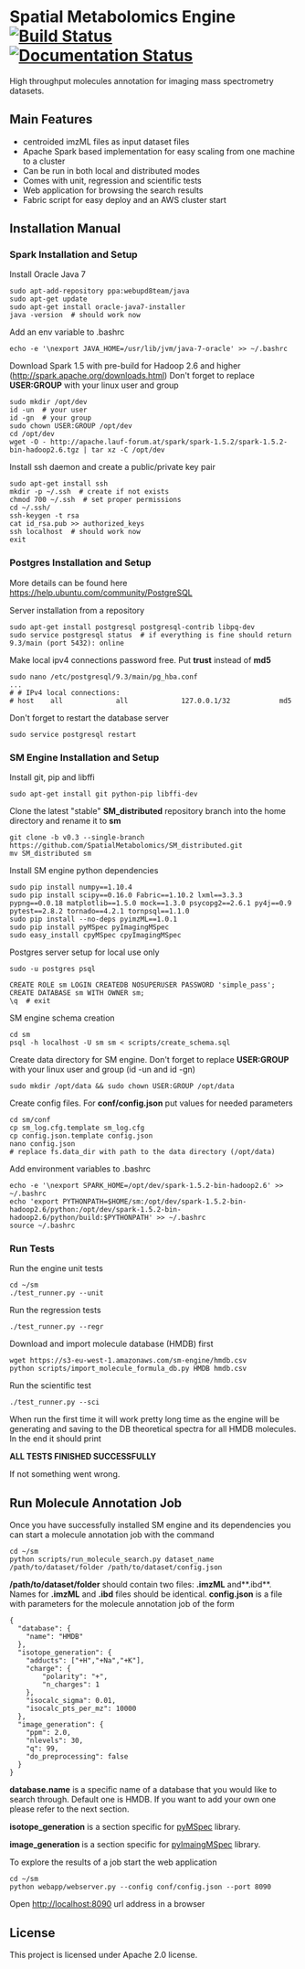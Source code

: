 # Spatial Metabolomics Engine [![Build Status](https://travis-ci.org/SpatialMetabolomics/SM_distributed.svg?branch=master)](https://travis-ci.org/SpatialMetabolomics/SM_distributed) [![Documentation Status](https://readthedocs.org/projects/sm-distributed/badge/?version=latest)](http://sm-distributed.readthedocs.org/en/latest/?badge=latest)
High throughput molecules annotation for imaging mass spectrometry datasets.

## Main Features
- centroided imzML files as input dataset files
- Apache Spark based implementation for easy scaling from one machine to a cluster
- Can be run in both local and distributed modes
- Comes with unit, regression and scientific tests
- Web application for browsing the search results
- Fabric script for easy deploy and an AWS cluster start

## Installation Manual
### Spark Installation and Setup

Install Oracle Java 7

    sudo apt-add-repository ppa:webupd8team/java
	sudo apt-get update
	sudo apt-get install oracle-java7-installer
	java -version  # should work now

Add an env variable to .bashrc
    
    echo -e '\nexport JAVA_HOME=/usr/lib/jvm/java-7-oracle' >> ~/.bashrc

Download Spark 1.5 with pre-build for Hadoop 2.6 and higher (http://spark.apache.org/downloads.html)
Don't forget to replace **USER:GROUP** with your linux user and group 
    
    sudo mkdir /opt/dev
    id -un  # your user
    id -gn  # your group
	sudo chown USER:GROUP /opt/dev
	cd /opt/dev
	wget -O - http://apache.lauf-forum.at/spark/spark-1.5.2/spark-1.5.2-bin-hadoop2.6.tgz | tar xz -C /opt/dev

Install ssh daemon and create a public/private key pair

    sudo apt-get install ssh
    mkdir -p ~/.ssh  # create if not exists
    chmod 700 ~/.ssh  # set proper permissions
    cd ~/.ssh/
	ssh-keygen -t rsa
	cat id_rsa.pub >> authorized_keys
	ssh localhost  # should work now
	exit
    
### Postgres Installation and Setup
More details can be found here https://help.ubuntu.com/community/PostgreSQL

Server installation from a repository

    sudo apt-get install postgresql postgresql-contrib libpq-dev
	sudo service postgresql status  # if everything is fine should return 9.3/main (port 5432): online
	
Make local ipv4 connections password free. Put **trust** instead of **md5**
    
    sudo nano /etc/postgresql/9.3/main/pg_hba.conf
    ...
    # # IPv4 local connections:
    # host    all             all             127.0.0.1/32            md5

Don't forget to restart the database server

    sudo service postgresql restart
	
### SM Engine Installation and Setup

Install git, pip and libffi

	sudo apt-get install git python-pip libffi-dev
	
Clone the latest "stable" **SM_distributed** repository branch into the home directory and rename it to **sm**
	
	git clone -b v0.3 --single-branch https://github.com/SpatialMetabolomics/SM_distributed.git
	mv SM_distributed sm

Install SM engine python dependencies

	sudo pip install numpy==1.10.4
	sudo pip install scipy==0.16.0 Fabric==1.10.2 lxml==3.3.3 pypng==0.0.18 matplotlib==1.5.0 mock==1.3.0 psycopg2==2.6.1 py4j==0.9 pytest==2.8.2 tornado==4.2.1 tornpsql==1.1.0
	sudo pip install --no-deps pyimzML==1.0.1
	sudo pip install pyMSpec pyImagingMSpec
	sudo easy_install cpyMSpec cpyImagingMSpec

Postgres server setup for local use only

	sudo -u postgres psql
	
	CREATE ROLE sm LOGIN CREATEDB NOSUPERUSER PASSWORD 'simple_pass';
	CREATE DATABASE sm WITH OWNER sm;
	\q  # exit
	
SM engine schema creation

	cd sm
	psql -h localhost -U sm sm < scripts/create_schema.sql

Create data directory for SM engine. Don't forget to replace **USER:GROUP** with your linux user and group (id -un and id -gn)

	sudo mkdir /opt/data && sudo chown USER:GROUP /opt/data

Create config files. For **conf/config.json** put values for needed parameters

	cd sm/conf
	cp sm_log.cfg.template sm_log.cfg
	cp config.json.template config.json
	nano config.json
	# replace fs.data_dir with path to the data directory (/opt/data)

Add environment variables to .bashrc

    echo -e '\nexport SPARK_HOME=/opt/dev/spark-1.5.2-bin-hadoop2.6' >> ~/.bashrc
    echo 'export PYTHONPATH=$HOME/sm:/opt/dev/spark-1.5.2-bin-hadoop2.6/python:/opt/dev/spark-1.5.2-bin-hadoop2.6/python/build:$PYTHONPATH' >> ~/.bashrc
    source ~/.bashrc
    
### Run Tests
Run the engine unit tests

	cd ~/sm
    ./test_runner.py --unit

Run the regression tests

    ./test_runner.py --regr

Download and import molecule database (HMDB) first

    wget https://s3-eu-west-1.amazonaws.com/sm-engine/hmdb.csv
    python scripts/import_molecule_formula_db.py HMDB hmdb.csv

Run the scientific test
    
    ./test_runner.py --sci
		
When run the first time it will work pretty long time as the engine will be generating and saving to the DB theoretical spectra
for all HMDB molecules. In the end it should print


**ALL TESTS FINISHED SUCCESSFULLY**


If not something went wrong.

## Run Molecule Annotation Job
Once you have successfully installed SM engine and its dependencies you can start a molecule annotation job with the command
    
    cd ~/sm
    python scripts/run_molecule_search.py dataset_name /path/to/dataset/folder /path/to/dataset/config.json

**/path/to/dataset/folder** should contain two files: **.imzML** and**.ibd**. Names for **.imzML** and **.ibd** files
should be identical. **config.json** is a file with parameters for the molecule annotation job of the form
 
    {
      "database": {
        "name": "HMDB"
      },
      "isotope_generation": {
        "adducts": ["+H","+Na","+K"],
        "charge": {
            "polarity": "+",
            "n_charges": 1
        },
        "isocalc_sigma": 0.01,
        "isocalc_pts_per_mz": 10000
      },
      "image_generation": {
        "ppm": 2.0,
        "nlevels": 30,
        "q": 99,
        "do_preprocessing": false
      }
    }


**database.name** is a specific name of a database that you would like to search through. Default one is HMDB.
If you want to add your own one please refer to the next section.

**isotope_generation** is a section specific for [pyMSpec](https://github.com/alexandrovteam/pyMS) library.

**image_generation** is a section specific for [pyImaingMSpec](https://github.com/alexandrovteam/pyIMS) library.

To explore the results of a job start the web application
 
    cd ~/sm
	python webapp/webserver.py --config conf/config.json --port 8090
	
Open [http://localhost:8090](http://localhost:8090) url address in a browser

## License

This project is licensed under Apache 2.0 license.